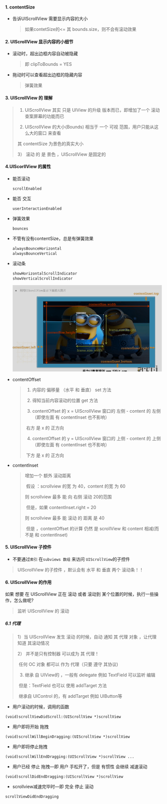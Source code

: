#### 1. contentSize

- 告诉UIScrollView 需要显示内容的大小

  > 如果contetSize的<= 其 bounds.size，则不会有滚动效果

#### 2. UIScrollView  显示内容的小细节

- 滚动时，超出边框内容自动被隐藏

  > 即 clipToBounds = YES

- 拖动时可以查看超出边框的隐藏内容

  > 弹簧效果

#### 3. UIScrollView  的 理解

> 1) UIScrollView 其实 只是 UIView 的升级 版本而已，即增加了一个 滚动查案屏幕的功能而已
>
> 2) UIScrollView 的大小(Bounds) 相当于 一个 可视 范围，用户只能从这么大的窗口 来查看
>
>   其 contentSize  为景色的真实大小
>
> 3） 滚动 的 是  景色 ，UIScrollView  是固定的 
>
> 

#### 4.UIScorllView 的属性

- 能否滚动

  ```
  scrollEnabled
  ```

- 能否 交互

  ```
  userInteractionEnabled
  ```

- 弹簧效果

  ```
  bounces
  ```

- 不管有没有contentSize，总是有弹簧效果

  ```
  alwaysBounceHorizontal
  alwaysBounceVertical
  ```

- 滚动条

  ```
  showHorizontalScrollIndicator
  showVerticalScrollIndicator
  ```

  ![UIScrollView](../assets/UIScrollView.tiff)

- contentOffset 

  > 1) 内容的 偏移量 （水平 和 垂直）  set 方法
  >
  > 2) 得知当前内容滚动的位置    get 方法
  >
  > 3) contentOffset  的  x  =   UIScrollView 窗口的  左侧 - content 的 左侧    （即使左面 有  contentInset 也不影响）
  >
  > ​	右方  是  x 的 正方向
  >
  > 4) contentOffset  的  y =   UIScrollView 窗口的  上侧 - content 的 上侧    （即使左面 有  contentInset 也不影响）
  >
  > ​      下方  是  x  的 正方向

- contentInset

  > 增加一个  额外 滚动距离
  >
  > ​	假设 ：scrollview 的宽 为  40，content 的宽 为 60
  >
  > 则  scrollview  最多 能 向 右侧 滚动  20的范围
  >
  > ​	但是，如果  contentInset.right  = 20
  >
  > 则 scrollview  最多 能 滚动 的 距离 是  40
  >
  > ​       但是 ，contentOffset  的计算  仍然 是  scrollView  和 content 相减(而不是 和  contentInset)

#### 5. UIScrollView  子控件

- 不要通过```索引``` 在```subviews 数组``` 来访问 ```UIScrollView```的子控件

> UIScrollView 的子控件 ，默认会有 水平 和 垂直 两个 滚动条！！

#### 6. UIScrollView  的作用

如果 想要 在 UIScrollView 正在 滚动 或者 滚动到 某个位置的时候，执行一些操作，怎么做呢?

> 监听  UIScrollView 的 滚动 

##### 6.1 代理

> 1）当 UIScrollView 发生 滚动 的时候，自动 通知 其 代理 对象 ，让代理 知道 其滚动情况
>
> 2） 并不是只有控制器 可以成为  其 代理！
>
> ​	任何 OC 对象 都可以 作为 代理（只要 遵守 其协议)
>
> 3)  继承 自  UIView的 ，一般有 delegate  例如 TextField 可以监听 编辑
>
> ​	但是：TextField 也可以 使用 addTarget  方法
>
> ​    继承自 UIControl 的，有 addTarget  例如 UIButton等

- 用户滚动的时候，调用的函数

```
(void)scrollViewDidScroll:(UIScrollView *)scrollView
```

- 用户即将开始 拖拽

```
(void)scrollWillBeginDragging:(UIScrollView *)scrollView
```

- 用户即将停止拖拽

```
(void)scrollWillEndDragging:(UIScrollView *)scrollView ...
```

- 用户已经 停止 拖拽—即 用户 手松开了，但是 有惯性 会继续 减速滚动

```
(void)scrollDidEndDragging:(UIScrollView *)scrollView
```

- scrollview减速完毕时—即 完全 停止 滚动

```
scrollViewDidEndDragging
```





